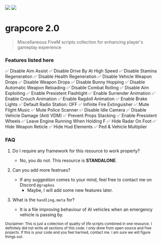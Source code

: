 ![](https://komarev.com/ghpvc/?username=grapkos&color=4635B1&abbreviated=true&label=REPOSITORY+VIEWS&style=for-the-badge) ![](https://img.shields.io/badge/LAST%20UPDATED%3A%201%2F20%2F2025-4635B1?style=for-the-badge)


# grapcore 2.0
> Miscellaneous FiveM scripts collection for enhancing player's gameplay experience

### Features listed here
✅  Disable Aim Assist
✅  Disable Drive By At High Speed
✅  Disable Stamina Regeneration
✅  Disable Health Regeneration
✅  Disable Vehicle Weapon Drops
✅  Disable Weapon Drops
✅  Disable Bunny Hopping
✅  Disable Automatic Weapon Reloading
✅  Disable Combat Rolling
✅  Disable Aim Exploiting
✅  Enable Presistent Flashlight
✅  Enable Surrender Animation
✅  Enable Crouch Animation
✅  Enable Ragdoll Animation
✅  Enable Brake Lights
✅  Default Radio Station: OFF
✅  Infinite Fire Extinguisher
✅  Mute Flight Music
✅  Mute Police Scanner
✅  Disable Idle Camera
✅  Disable Vehicle Damage (Anti VDM)
✅  Prevent Props Stacking
✅  Enable Presistent Wheels
✅  Leave Engine Running When Holding F
✅  Hide Radar On Foot
✅  Hide Weapon Reticle
✅  Hide Hud Elements
✅  Ped & Vehicle Multiplier

### FAQ
1. Do I require any framework for this resource to work properly?
     - No, you do not. This resource is **STANDALONE**.

2. Can you add more featrues?
     - If any suggestion comes to your mind, feel free to contact me on Discord `@grapkos`
       - Maybe, I will add some new features later.

3. What is the `handling.meta` for?
     - It is a file improving behaviour of AI vehicles when an emergency vehicle is passing by.

<sub>Disclaimer: This is just a collection of quality of life scripts combined in one resource. I definitely did not write all sections of this code. I only drew from open source and free projects. If this is your code and you feel harmed, contact me. I am sure we will figure things out.</sub>
